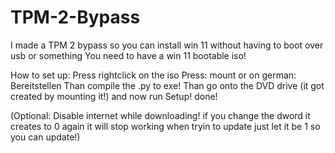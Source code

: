 # TPM-2-Bypass

I made a TPM 2 bypass so you can install win 11 without having to boot over usb or something
You need to have a win 11 bootable iso!

How to set up:
Press rightclick on the iso
Press: mount or on german: Bereitstellen
Than compile the .py to exe!
Than go onto the DVD drive (it got created by mounting it!)
and now run Setup! done!

(Optional: Disable internet while downloading! if you change the dword it creates to 0 again it will stop working when tryin to update just let it be 1 so you can update!)
